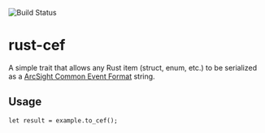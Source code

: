 ![Build Status](https://github.com/polyverse/rust-cef/workflows/Build%20Status/badge.svg)

# rust-cef

A simple trait that allows any Rust item (struct, enum, etc.) to be serialized as a
[ArcSight Common Event Format](https://community.microfocus.com/t5/ArcSight-Connectors/ArcSight-Common-Event-Format-CEF-Implementation-Standard/ta-p/1645557) string.

## Usage

```.rust
let result = example.to_cef();
```
